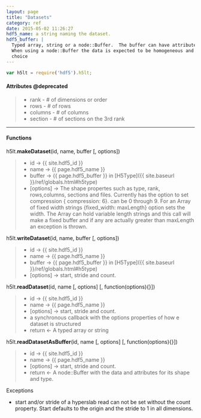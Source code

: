 ```yaml
---
layout: page
title: "Datasets"
category: ref
date: 2015-05-02 11:26:27
hdf5_name: a string naming the dataset. 
hdf5_buffer: |
  Typed array, string or a node::Buffer.  The buffer can have attributes describing its shape. 
  When using a node::Buffer the data is expected to be homogeneous and the type attribute set to 
  choice
---
```


```javascript
var h5lt = require('hdf5').h5lt;
```

#### Attributes @deprecated

> * rank - # of dimensions or order
> * rows - # of rows
> * columns - # of columns
> * section - # of sections on the 3rd rank

* * *
  
#### Functions

h5lt.**makeDataset**(id, name, buffer [, options])  

> 
> *  id &rarr; {{ site.hdf5_id }}
> *  name &rarr; {{ page.hdf5_name }}
> *  buffer &rarr; {{ page.hdf5_buffer }} in [H5Type]({{ site.baseurl }}/ref/globals.html#h5type)
> *  [options] &rarr; The shape propertes such as type, rank, rows,columns, sections and files. Currently has the 
option to set compression { compression: 6}. can be 0 through 9. For an Array of fixed width strings 
{fixed_width: maxLength} option sets the width. The Array can hold variable length strings and 
this call will make a fixed buffer and if any are actually greater than maxLength an exception is thrown.

h5lt.**writeDataset**(id, name, buffer [, options])  

> 
> *  id &rarr; {{ site.hdf5_id }}
> *  name &rarr; {{ page.hdf5_name }}
> *  buffer &rarr; {{ page.hdf5_buffer }} in [H5Type]({{ site.baseurl }}/ref/globals.html#h5type)
> *  [options] &rarr; start, stride and count.

h5lt.**readDataset**(id, name [, options] [, function(options){}])  

> 
> *  id &rarr; {{ site.hdf5_id }}
> *  name &rarr; {{ page.hdf5_name }}
> *  [options] &rarr; start, stride and count.
> *  a synchronous callback with the options properties of how e dataset is structured
> *  return &larr; A typed array or string

h5lt.**readDatasetAsBuffer**(id, name [, options] [, function(options){}])  

>
> *  id &rarr; {{ site.hdf5_id }}
> *  name &rarr; {{ page.hdf5_name }}
> *  [options] &rarr; start, stride and count.
> *  return &larr; A node::Buffer with the data and attributes for its shape and type.

Exceptions

* start and/or stride of a hyperslab read can not be set without the count property. Start 
defaults to the origin and the stride to 1 in all dimensions.
